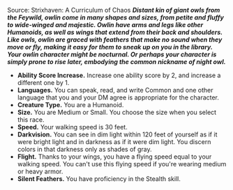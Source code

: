 Source: Strixhaven: A Curriculum of Chaos
***Distant kin of giant owls from the Feywild, owlin come in many shapes and sizes, from petite and fluffy to wide-winged and majestic. Owlin have arms and legs like other Humanoids, as well as wings that extend from their back and shoulders.  
Like owls, owlin are graced with feathers that make no sound when they move or fly, making it easy for them to sneak up on you in the library.  
Your owlin character might be nocturnal. Or perhaps your character is simply prone to rise later, embodying the common nickname of night owl.***
* **Ability Score Increase.** Increase one ability score by 2, and increase a different one by 1.
* **Languages.** You can speak, read, and write Common and one other language that you and your DM agree is appropriate for the character.
* **Creature Type.** You are a Humanoid.
* **Size.** You are Medium or Small. You choose the size when you select this race.
* **Speed.** Your walking speed is 30 feet.
* **Darkvision.** You can see in dim light within 120 feet of yourself as if it were bright light and in darkness as if it were dim light. You discern colors in that darkness only as shades of gray.
* **Flight.** Thanks to your wings, you have a flying speed equal to your walking speed. You can't use this flying speed if you're wearing medium or heavy armor.
* **Silent Feathers.** You have proficiency in the Stealth skill.